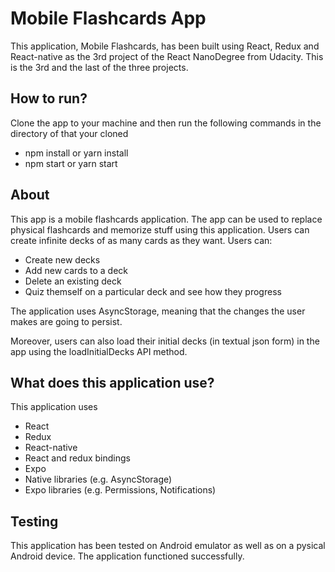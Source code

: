 # Mobile Flashcards App

This application, Mobile Flashcards, has been built using React, Redux and React-native as the 3rd project of the React NanoDegree from Udacity. This is the 3rd and the last of the three projects.

## How to run?

Clone the app to your machine and then run the following commands in the directory of that your cloned
- npm install or yarn install
- npm start or yarn start

## About

This app is a mobile flashcards application. The app can be used to replace physical flashcards and memorize stuff using this application. Users can create infinite decks of as many cards as they want. Users can:

- Create new decks
- Add new cards to a deck
- Delete an existing deck
- Quiz themself on a particular deck and see how they progress

The application uses AsyncStorage, meaning that the changes the user makes are going to persist.

Moreover, users can also load their initial decks (in textual json form) in the app using the loadInitialDecks API method.


## What does this application use?

This application uses
- React
- Redux
- React-native
- React and redux bindings
- Expo
- Native libraries (e.g. AsyncStorage)
- Expo libraries (e.g. Permissions, Notifications)


## Testing

This application has been tested on Android emulator as well as on a pysical Android device. The application functioned successfully. 

